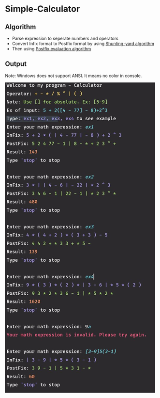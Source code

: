 # Simple-Calculator

## Algorithm

* Parse expression to seperate numbers and operators
* Convert Infix format to Postfix format by using [Shunting-yard algorithm](https://en.wikipedia.org/wiki/Shunting-yard_algorithm#The_algorithm_in_detail)
* Then using [Postfix evaluation algorithm](https://en.wikipedia.org/wiki/Reverse_Polish_notation#Postfix_evaluation_algorithm)

## Output

Note: Windows does not support ANSI. It means no color in console.

![output](https://github.com/quyentruong/Simple-Calculator/blob/master/images/calculator_output.JPG?raw=true)
